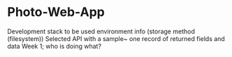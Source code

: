 # Photo-Web-App

Development stack to be used
environment info (storage method (filesystem))
Selected API with a sample~ one record of returned fields and data
Week 1; who is doing what?
